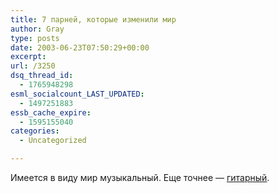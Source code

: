 ```yaml
---
title: 7 парней, которые изменили мир
author: Gray
type: posts
date: 2003-06-23T07:50:29+00:00
excerpt:
url: /3250
dsq_thread_id:
  - 1765948298
esml_socialcount_LAST_UPDATED:
  - 1497251883
essb_cache_expire:
  - 1595155040
categories:
  - Uncategorized

---
```








Имеется в виду мир музыкальный. Еще точнее &#8212; <a href="http://guitars.ru/music/seven.html" target="_blank">гитарный</a>.